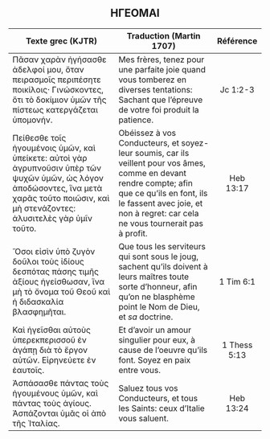 <h2 align="center">ΗΓΕΟΜΑΙ</h2>

|Texte grec (KJTR)|Traduction (Martin 1707)|Référence|
|-----|-----|:---:
 Πᾶσαν χαρὰν ἡγήσασθε ἀδελφοί μου, ὅταν πειρασμοῖς περιπέσητε ποικίλοις· Γινώσκοντες, ὅτι τὸ δοκίμιον ὑμῶν τῆς πίστεως κατεργάζεται ὑπομονήν.|Mes frères, tenez pour une parfaite joie quand vous tomberez en diverses tentations: Sachant que l’épreuve de votre foi produit la patience. |Jc 1:2-3|
Πείθεσθε τοῖς ἡγουμένοις ὑμῶν, καὶ ὑπείκετε: αὐτοὶ γὰρ ἀγρυπνοῦσιν ὑπὲρ τῶν ψυχῶν ὑμῶν, ὡς λόγον ἀποδώσοντες, ἵνα μετὰ χαρᾶς τοῦτο ποιῶσιν, καὶ μὴ στενάζοντες: ἀλυσιτελὲς γὰρ ὑμῖν τοῦτο.|Obéissez à vos Conducteurs, et soyez-leur soumis, car ils veillent pour vos âmes, comme en devant rendre compte; afin que ce qu’ils en font, ils le fassent avec joie, et non à regret: car cela ne vous tournerait pas à profit.|Heb 13:17|
Ὅσοι εἰσὶν ὑπὸ ζυγὸν δοῦλοι τοὺς ἰδίους δεσπότας πάσης τιμῆς ἀξίους ἡγείσθωσαν, ἵνα μὴ τὸ ὄνομα τοῦ Θεοῦ καὶ ἡ διδασκαλία βλασφημῆται.|Que tous les serviteurs qui sont sous le joug, sachent qu’ils doivent à leurs maîtres toute sorte d’honneur, afin qu’on ne blasphème point le Nom de Dieu, et _sa_ doctrine.|1 Tim 6:1|
Καὶ ἡγεῖσθαι αὐτοὺς ὑπερεκπερισσοῦ ἐν ἀγάπῃ διὰ τὸ ἔργον αὐτῶν. Εἰρηνεύετε ἐν ἑαυτοῖς.|Et d’avoir un amour singulier pour eux, à cause de l’oeuvre qu’ils font. Soyez en paix entre vous.|1 Thess 5:13|
Ἀσπάσασθε πάντας τοὺς ἡγουμένους ὑμῶν, καὶ πάντας τοὺς ἁγίους. Ἀσπάζονται ὑμᾶς οἱ ἀπὸ τῆς Ἰταλίας.|Saluez tous vos Conducteurs, et tous les Saints: ceux d’Italie vous saluent.|Heb 13:24|
